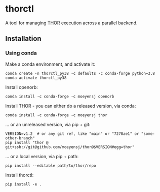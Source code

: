 # thorctl #

A tool for managing [THOR](https://github.com/moeyensj/thor) execution across a
parallel backend.

## Installation ##

### Using conda

Make a conda environment, and activate it:
```
conda create -n thorctl_py38 -c defaults -c conda-forge python=3.8
conda activate thorctl_py38
```

Install openorb:
```
conda install -c conda-forge -c moeyensj openorb
```

Install THOR - you can either do a released version, via conda:
```
conda install -c conda-forge -c moeyensj thor
```

... or an unreleased version, via pip + git:
```
VERSION=v1.2  # or any git ref, like "main" or "7278ae1" or "some-other-branch"
pip install "thor @ git+ssh://git@github.com/moeyensj/thor@$VERSION#egg=thor"
```

... or a local version, via pip + path:
```
pip install --editable path/to/thor/repo
```
Install thorctl:

```
pip install -e .
```
